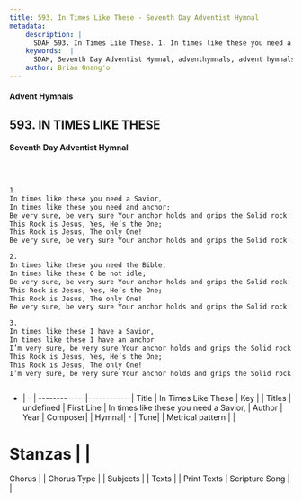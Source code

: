 ```yaml
---
title: 593. In Times Like These - Seventh Day Adventist Hymnal
metadata:
    description: |
      SDAH 593. In Times Like These. 1. In times like these you need a Savior, In times like these you need and anchor; Be very sure, be very sure Your anchor holds and grips the Solid rock! This Rock is Jesus, Yes, He’s the One; This Rock is Jesus, The only One! Be very sure, be very sure Your anchor holds and grips the Solid rock!
    keywords:  |
      SDAH, Seventh Day Adventist Hymnal, adventhymnals, advent hymnals, In Times Like These, In times like these you need a Savior, 
    author: Brian Onang'o
---
```


#### Advent Hymnals
## 593. IN TIMES LIKE THESE
#### Seventh Day Adventist Hymnal

```txt



1.
In times like these you need a Savior,
In times like these you need and anchor;
Be very sure, be very sure Your anchor holds and grips the Solid rock!
This Rock is Jesus, Yes, He’s the One;
This Rock is Jesus, The only One!
Be very sure, be very sure Your anchor holds and grips the Solid rock!

2.
In times like these you need the Bible,
In times like these O be not idle;
Be very sure, be very sure Your anchor holds and grips the Solid rock!
This Rock is Jesus, Yes, He’s the One;
This Rock is Jesus, The only One!
Be very sure, be very sure Your anchor holds and grips the Solid rock!

3.
In times like these I have a Savior,
In times like these I have an anchor
I’m very sure, be very sure Your anchor holds and grips the Solid rock!
This Rock is Jesus, Yes, He’s the One;
This Rock is Jesus, The only One!
I’m very sure, be very sure Your anchor holds and grips the Solid rock!



```

- |   -  |
-------------|------------|
Title | In Times Like These |
Key |  |
Titles | undefined |
First Line | In times like these you need a Savior, |
Author | 
Year | 
Composer|  |
Hymnal|  - |
Tune|  |
Metrical pattern | |
# Stanzas |  |
Chorus |  |
Chorus Type |  |
Subjects |  |
Texts |  |
Print Texts | 
Scripture Song |  |
  
